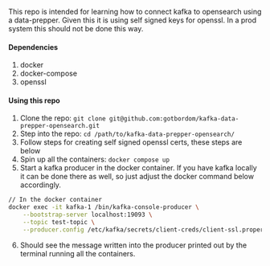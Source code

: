 This repo is intended for learning how to connect kafka to opensearch using a data-prepper. Given this it is using self signed keys for openssl. In a prod system this should not be done this way.

#### Dependencies
1. docker
2. docker-compose
3. openssl

#### Using this repo
1. Clone the repo: `git clone git@github.com:gotbordom/kafka-data-prepper-opensearch.git`
2. Step into the repo: `cd /path/to/kafka-data-prepper-opensearch/`
3. Follow steps for creating self signed openssl certs, these steps are below
4. Spin up all the containers: `docker compose up`
5. Start a kafka producer in the docker container. If you have kafka locally it can be done there as well, so just adjust the docker command below accordingly.
```bash
// In the docker container
docker exec -it kafka-1 /bin/kafka-console-producer \
    --bootstrap-server localhost:19093 \
    --topic test-topic \
    --producer.config /etc/kafka/secrets/client-creds/client-ssl.properties
```
6. Should see the message written into the producer printed out by the terminal running all the containers.



